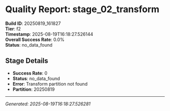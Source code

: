 # Quality Report: stage_02_transform

**Build ID**: 20250819_161827  
**Tier**: f2  
**Timestamp**: 2025-08-19T16:18:27.526144  
**Overall Success Rate**: 0.0%  
**Status**: no_data_found

## Stage Details

- **Success Rate**: 0
- **Status**: no_data_found
- **Error**: Transform partition not found
- **Partition**: 20250819

---
*Generated: 2025-08-19T16:18:27.526281*
